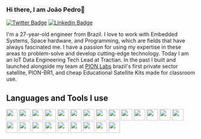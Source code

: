 ### Hi there, I am João Pedro👋

[![Twitter Badge](https://img.shields.io/badge/joaopedrovbs-blue?logo=twitter&style=for-the-badge)](https://twitter.com/joaopedrovbs)
[![Linkedin Badge](https://img.shields.io/badge/-Joao%20pedro%20Vilas-blue?style=for-the-badge&logo=Linkedin&logoColor=white&link=https://www.linkedin.com/in/joaopedrovbs/)](https://www.linkedin.com/in/joaopedrovbs/)

I'm a 27-year-old engineer from Brazil. I love to work with Embedded Systems, Space hardware, and Programming, which are fields that have always fascinated me. I have a passion for using my expertise in these areas to problem-solve and develop cutting-edge technology. Today I am an IoT Data Engineering Tech Lead at Tractian. In the past I built and launched alongside my team at [PION Labs](https://github.com/pion-labs) brazil's first private sector satellite, PION-BR1, and cheap Educational Satellite Kits made for classroom use.

<h2> Languages and Tools I use </h2>

<img height="30" src="https://img.shields.io/badge/Git-F05032?style=for-the-badge&logo=git&logoColor=white"> <img height="30" src="https://img.shields.io/badge/C-00599C?style=for-the-badge&logo=c&logoColor=white"> <img height="30" src="https://img.shields.io/badge/kicad-314CB0?style=for-the-badge&logo=kicad&logoColor=white"> <img height="30" src="https://img.shields.io/badge/arm-0091BD?style=for-the-badge&logo=arm&logoColor=white"> <img height="30" src="https://img.shields.io/badge/fusion%20360-0696D7?style=for-the-badge&logo=autodesk&logoColor=white"> <img height="30" src="https://img.shields.io/badge/espressif-E7352C?style=for-the-badge&logo=espressif&logoColor=white">
<img height="30" src="https://img.shields.io/badge/stm32-03234B?style=for-the-badge&logo=stmicroelectronics&logoColor=white"> <img height="30" src="https://img.shields.io/badge/Python-3776AB?style=for-the-badge&logo=python&logoColor=white"> <img height="30" src="https://img.shields.io/badge/Node.js-339933?style=for-the-badge&logo=node.js&logoColor=white"> <img height="30" src="https://img.shields.io/badge/Vue.js-4FC08D?style=for-the-badge&logo=vue.js&logoColor=white"> <img height="30" src="https://img.shields.io/badge/Vuetify-1867C0?style=for-the-badge&logo=vuetify&logoColor=white"> <img height="30" src="https://img.shields.io/badge/capacitor-119EFF?style=for-the-badge&logo=capacitor&logoColor=white"> <img height="30" src="https://img.shields.io/badge/go-00ADD8?style=for-the-badge&logo=go&logoColor=white"> <img height="30" src="https://img.shields.io/badge/C%2B%2B-00599C?style=for-the-badge&logo=c%2B%2B&logoColor=white"> <img height="30" src="https://img.shields.io/badge/Docker-2CA5E0?style=for-the-badge&logo=docker&logoColor=white">
<img height="30" src="https://img.shields.io/badge/Firebase-FFCA28?style=for-the-badge&logo=Firebase&logoColor=white"> <img height="30" src="https://img.shields.io/badge/Ubuntu-E95420?style=for-the-badge&logo=ubuntu&logoColor=white"> <img height="30" src="https://img.shields.io/badge/MongoDB-00000F?style=for-the-badge&logo=mongodb&logoColor=white"> <img height="30" src="https://img.shields.io/badge/LaTeX-47A141?style=for-the-badge&logo=LaTeX&logoColor=white"> <img height="30" src="https://img.shields.io/badge/Amazon_AWS-232F3E?style=for-the-badge&logo=amazon-aws&logoColor=white"> <img height="30" src="https://img.shields.io/badge/Google_chrome-4285F4?style=for-the-badge&logo=Google-chrome&logoColor=white">  <img height="30" src="https://img.shields.io/badge/Visual_Studio_Code-0078D4?style=for-the-badge&logo=visual%20studio%20code&logoColor=white"> <img height="30" src="https://img.shields.io/badge/Notion-000000?style=for-the-badge&logo=notion&logoColor=white">
